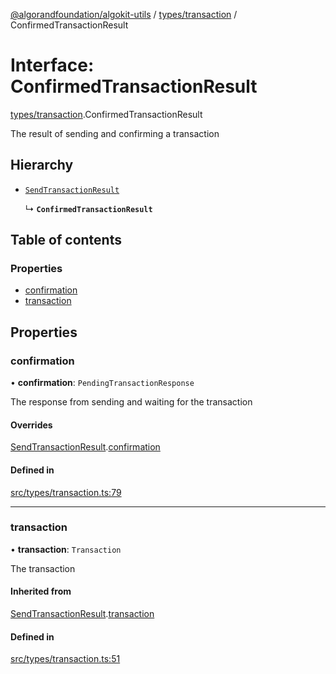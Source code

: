[@algorandfoundation/algokit-utils](../README.md) / [types/transaction](../modules/types_transaction.md) / ConfirmedTransactionResult

# Interface: ConfirmedTransactionResult

[types/transaction](../modules/types_transaction.md).ConfirmedTransactionResult

The result of sending and confirming a transaction

## Hierarchy

- [`SendTransactionResult`](types_transaction.SendTransactionResult.md)

  ↳ **`ConfirmedTransactionResult`**

## Table of contents

### Properties

- [confirmation](types_transaction.ConfirmedTransactionResult.md#confirmation)
- [transaction](types_transaction.ConfirmedTransactionResult.md#transaction)

## Properties

### confirmation

• **confirmation**: `PendingTransactionResponse`

The response from sending and waiting for the transaction

#### Overrides

[SendTransactionResult](types_transaction.SendTransactionResult.md).[confirmation](types_transaction.SendTransactionResult.md#confirmation)

#### Defined in

[src/types/transaction.ts:79](https://github.com/joe-p/algokit-utils-ts/blob/main/src/types/transaction.ts#L79)

___

### transaction

• **transaction**: `Transaction`

The transaction

#### Inherited from

[SendTransactionResult](types_transaction.SendTransactionResult.md).[transaction](types_transaction.SendTransactionResult.md#transaction)

#### Defined in

[src/types/transaction.ts:51](https://github.com/joe-p/algokit-utils-ts/blob/main/src/types/transaction.ts#L51)
